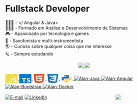 # Fullstack Developer

👨🏽‍💻 - </ Angular & Java> <br>
👨🏽‍🎓 - Formado em Análise e Desenvolvimento de Sistemas<br>
🎮 - Apaixonado por tecnologia e games<br>
🎷 - Saxofonista e multi-instrumentista<br>
🌎 - Curioso sobre qualquer coisa que me interesse<br>
🪐 - Sempre estudando
<div align="center">
  <a href="https://github.com/AlanSSoares92">
  <img height="180em" src="https://github-readme-stats.vercel.app/api?username=AlanSSoares92&show_icons=true&theme=merko&include_all_commits=true&count_private=true"/>
  <img height="180em" src="https://github-readme-stats.vercel.app/api/top-langs/?username=AlanSSoares92&layout=compact&langs_count=7&theme=merko"/>
    </div>
 <div style="display: inline_block;"><br>
  <img align="center" alt="Alan-Js" title="JavaScript" height="30" width="40" src="https://raw.githubusercontent.com/devicons/devicon/master/icons/javascript/javascript-plain.svg">
  <img align="center" alt="Alan-Ts" title="TypeScript" height="30" width="40" src="https://raw.githubusercontent.com/devicons/devicon/master/icons/typescript/typescript-plain.svg">
  <img align="center" alt="Alan-HTML" title="HTML5" height="30" width="40" src="https://raw.githubusercontent.com/devicons/devicon/master/icons/html5/html5-original.svg">
  <img align="center" alt="Alan-CSS" height="30" title="CSS3" width="40" src="https://raw.githubusercontent.com/devicons/devicon/master/icons/css3/css3-original.svg">
  <img align="center" alt="Alan-Python" height="30" title="Python" width="40" src="https://raw.githubusercontent.com/devicons/devicon/master/icons/python/python-original.svg">
  <img align="center" alt="Alan-Java" height="30" width="40" title="Java" src="https://cdn.jsdelivr.net/gh/devicons/devicon/icons/java/java-original-wordmark.svg">
  <img align="center" alt="Alan-Angular" height="30" width="40" title="Angular" src="https://cdn.jsdelivr.net/gh/devicons/devicon/icons/angularjs/angularjs-original.svg" >
  <img align="center" alt="Alan-Bootstrap" height="30" width="40" title="Bootstrap" src="https://cdn.jsdelivr.net/gh/devicons/devicon/icons/bootstrap/bootstrap-plain-wordmark.svg">
   <img align="center" alt="Alan-Docker" height="30" width="40" title="Docker" src="https://cdn.jsdelivr.net/gh/devicons/devicon/icons/docker/docker-original-wordmark.svg"><br><br>
</div>
   
<div> 
  <a href = "mailto:alan_s_soares@outlook.com"><img title="E-mail" src="https://img.shields.io/badge/-Gmail-%23333?style=for-the-badge&logo=gmail&logoColor=white" target="_blank"></a>
  <a href="https://www.linkedin.com/in/alansoares" target="_blank"><img title="LinkedIn" src="https://img.shields.io/badge/-LinkedIn-%230077B5?style=for-the-badge&logo=linkedin&logoColor=white" target="_blank"></a> 
   <img align="right" width="30%" src="https://camo.githubusercontent.com/ce1fad921c1092247233aab3ba8f6badce5884ee58bf9e7bfa274baef8b93f1f/687474703a2f2f36362e6d656469612e74756d626c722e636f6d2f31376665613932306666333665663466356238373764353231366137616164392f74756d626c725f6d6f39786a65387a5a34317163626975666f315f313238302e676966">
</div>
